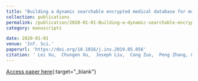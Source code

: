 ```yaml
---
title: "Building a dynamic searchable encrypted medical database for multi-client"
collection: publications
permalink: /publication/2020-01-01-Building-a-dynamic-searchable-encrypted-medical-database-for-multi-client
category: manuscripts

date: 2020-01-01
venue: 'Inf. Sci.'
paperurl: 'https://doi.org/10.1016/j.ins.2019.05.056'
citation: ' Lei Xu,  Chungen Xu,  Joseph Liu,  Cong Zuo,  Peng Zhang, &quot;Building a dynamic searchable encrypted medical database for multi-client.&quot; Inf. Sci., 2020.'
---
```

[Access paper here](https://doi.org/10.1016/j.ins.2019.05.056){:target="_blank"}
